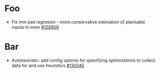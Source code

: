 # Foo
 - Fix mm pad regresion - more conservative estimation of plannable inputs hi mom [#128909](https://github.com/pytorch/pytorch/pull/128909)
# Bar
 - Autoheuristic: add config options for specifying optimizations to collect data for and use heuristics [#130245](https://github.com/pytorch/pytorch/pull/130245)
